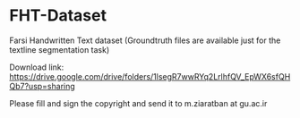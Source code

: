 # FHT-Dataset
Farsi Handwritten Text dataset (Groundtruth files are available just for the textline segmentation task)

Download link:
https://drive.google.com/drive/folders/1lsegR7wwRYq2LrlhfQV_EpWX6sfQHQb7?usp=sharing

Please fill and sign the copyright and send it to m.ziaratban at gu.ac.ir
